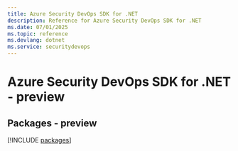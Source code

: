 ```yaml
---
title: Azure Security DevOps SDK for .NET
description: Reference for Azure Security DevOps SDK for .NET
ms.date: 07/01/2025
ms.topic: reference
ms.devlang: dotnet
ms.service: securitydevops
---
```

# Azure Security DevOps SDK for .NET - preview
## Packages - preview
[!INCLUDE [packages](security-devops-index.md)]